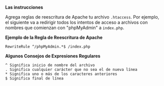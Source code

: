 <!-- Filename: How_do_you_block_directory_scans_using_htaccess%3F / Display title: Cómo bloquear análisis del directorio usando htaccess? -->

**Las instrucciones**

Agrega reglas de reescritura de Apache tu archivo `.htaccess`. Por
ejemplo, el siguiente va a redirigir todos los intentos de acceso a
archivos con nombres que comienzan con "phpMyAdmin" a `index.php`.

  
**Ejemplo de la Regla de Reescritura de Apache**

    RewriteRule ^/phpMyAdmin.*$ /index.php

  
**Algunos Consejos de Expresiones Regulares**

    ^ Significa inicio de nombre del archivo
    . Significa cualquier carácter que no sea el de nueva línea
    * Significa uno o más de los caracteres anteriores
    $ Significa final de línea
